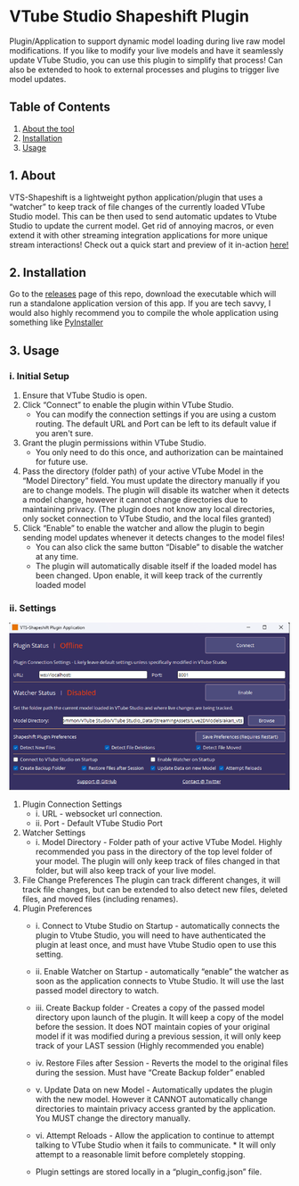 # VTube Studio Shapeshift Plugin
Plugin/Application to support dynamic model loading during live raw model modifications.
If you like to modify your live models and have it seamlessly update VTube Studio, you can use this plugin to simplify that process!
Can also be extended to hook to external processes and plugins to trigger live model updates.

## Table of Contents
1. [About the tool](#about)
2. [Installation](#install)
3. [Usage](#use)

## 1. About <a name="about"></a>
VTS-Shapeshift is a lightweight python application/plugin that uses a “watcher” to keep track of file changes of the currently loaded VTube Studio model. This can be then used to send automatic updates to Vtube Studio to update the current model. Get rid of annoying macros, or even extend it with other streaming integration applications for more unique stream interactions!
Check out a quick start and preview of it in-action [here!](https://youtu.be/hMnjTp1Ll6M)

## 2. Installation <a name="install"></a>
Go to the [releases](https://github.com/randypanopio/VTS-Shapeshift/releases/) page of this repo, download the executable which will run a standalone application version of this app. If you are tech savvy, I would also highly recommend you to compile the whole application using something like [PyInstaller](https://pyinstaller.org/en/stable/)

## 3. Usage <a name="use"></a>
### i. Initial Setup
   1. Ensure that VTube Studio is open.
   2. Click “Connect” to enable the plugin within VTube Studio.
      * You can modify the connection settings if you are using a custom routing. The default URL and Port can be left to its default value if you aren't sure.
   3. Grant the plugin permissions within VTube Studio.
      * You only need to do this once, and authorization can be maintained for future use.
   4. Pass the directory (folder path) of your active VTube Model in the “Model Directory” field. You must update the directory manually if you are to change models. The plugin will disable its watcher when it detects a model change, however it cannot change directories due to maintaining privacy. (The plugin does not know any local directories, only socket connection to VTube Studio, and the local files granted)
   5. Click “Enable” to enable the watcher and allow the plugin to begin sending model updates whenever it detects changes to the model files!
      * You can also click the same button “Disable” to disable the watcher at any time.
      * The plugin will automatically disable itself if the loaded model has been changed. Upon enable, it will keep track of the currently loaded model

### ii. Settings
![app](./files/images/app.png)
   1. Plugin Connection Settings
      * i. URL - websocket url connection.
      * ii. Port - Default VTube Studio Port
   2. Watcher Settings
      * i. Model Directory - Folder path of your active VTube Model. Highly recommended you pass in the directory of the top level folder of your model. The plugin will only keep track of files changed in that folder, but will also keep track of your live model.
   3. File Change Preferences
The plugin can track different changes, it will track file changes, but can be extended to also detect new files, deleted files, and moved files (including renames).
   4. Plugin Preferences
      * i. Connect to Vtube Studio on Startup - automatically connects the plugin to Vtube Studio, you will need to have authenticated the plugin at least once, and must have Vtube Studio open to use this setting.
      * ii. Enable Watcher on Startup - automatically “enable” the watcher as soon as the application connects to Vtube Studio. It will use the last passed model directory to watch.
      * iii. Create Backup folder - Creates a copy of the passed model directory upon launch of the plugin. It will keep a copy of the model before the session. It does NOT maintain copies of your original model if it was modified during a previous session, it will only keep track of your LAST session (Highly recommended you enable)
      * iv. Restore Files after Session - Reverts the model to the original files during the session. Must have “Create Backup folder” enabled
      * v. Update Data on new Model - Automatically updates the plugin with the new model. However it CANNOT automatically change directories to maintain privacy access granted by the application. You MUST change the directory manually.
      * vi. Attempt Reloads - Allow the application to continue to attempt talking to VTube Studio when it fails to communicate. * It will only attempt to a reasonable limit before completely stopping.

      * Plugin settings are stored locally in a “plugin_config.json” file.

